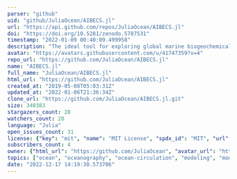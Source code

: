 ```yaml
---
parser: "github"
uid: "github/JuliaOcean/AIBECS.jl"
url: "https://api.github.com/repos/JuliaOcean/AIBECS.jl"
doi: "https://doi.org/10.5281/zenodo.5787531"
timestamp: "2022-01-09 00:40:09.499958"
description: "The ideal tool for exploring global marine biogeochemical cycles."
avatar: "https://avatars.githubusercontent.com/u/41747359?v=4"
repo_url: "https://github.com/JuliaOcean/AIBECS.jl"
name: "AIBECS.jl"
full_name: "JuliaOcean/AIBECS.jl"
html_url: "https://github.com/JuliaOcean/AIBECS.jl"
created_at: "2019-05-08T05:03:31Z"
updated_at: "2022-01-06T21:36:34Z"
clone_url: "https://github.com/JuliaOcean/AIBECS.jl.git"
size: 340383
stargazers_count: 28
watchers_count: 28
language: "Julia"
open_issues_count: 31
license: {"key": "mit", "name": "MIT License", "spdx_id": "MIT", "url": "https://api.github.com/licenses/mit", "node_id": "MDc6TGljZW5zZTEz"}
subscribers_count: 4
owner: {"html_url": "https://github.com/JuliaOcean", "avatar_url": "https://avatars.githubusercontent.com/u/41747359?v=4", "login": "JuliaOcean", "type": "Organization"}
topics: ["ocean", "oceanography", "ocean-circulation", "modeling", "model", "models", "global", "optimization", "inverse-model", "marine", "marine-tracer", "tracer", "transport", "julia", "awesome", "biogeochemistry", "biogeochemical", "biogeochemical-model", "pathways", "fluxes"]
date: "2022-12-17 14:19:30.573706"
---
```

